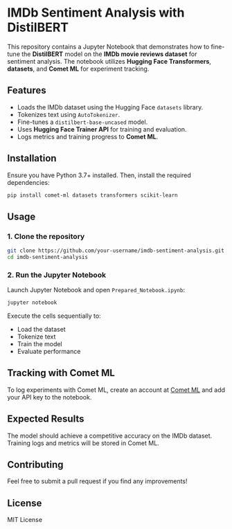 # IMDb Sentiment Analysis with DistilBERT

This repository contains a Jupyter Notebook that demonstrates how to fine-tune the **DistilBERT** model on the **IMDb movie reviews dataset** for sentiment analysis. The notebook utilizes **Hugging Face Transformers**, **datasets**, and **Comet ML** for experiment tracking.

## Features
- Loads the IMDb dataset using the Hugging Face `datasets` library.
- Tokenizes text using `AutoTokenizer`.
- Fine-tunes a `distilbert-base-uncased` model.
- Uses **Hugging Face Trainer API** for training and evaluation.
- Logs metrics and training progress to **Comet ML**.

## Installation
Ensure you have Python 3.7+ installed. Then, install the required dependencies:

```bash
pip install comet-ml datasets transformers scikit-learn
```

## Usage
### 1. Clone the repository
```bash
git clone https://github.com/your-username/imdb-sentiment-analysis.git
cd imdb-sentiment-analysis
```

### 2. Run the Jupyter Notebook
Launch Jupyter Notebook and open `Prepared_Notebook.ipynb`:
```bash
jupyter notebook
```
Execute the cells sequentially to:
- Load the dataset
- Tokenize text
- Train the model
- Evaluate performance

## Tracking with Comet ML
To log experiments with Comet ML, create an account at [Comet ML](https://www.comet.ml/) and add your API key to the notebook.

## Expected Results
The model should achieve a competitive accuracy on the IMDb dataset. Training logs and metrics will be stored in Comet ML.

## Contributing
Feel free to submit a pull request if you find any improvements!

## License
MIT License
